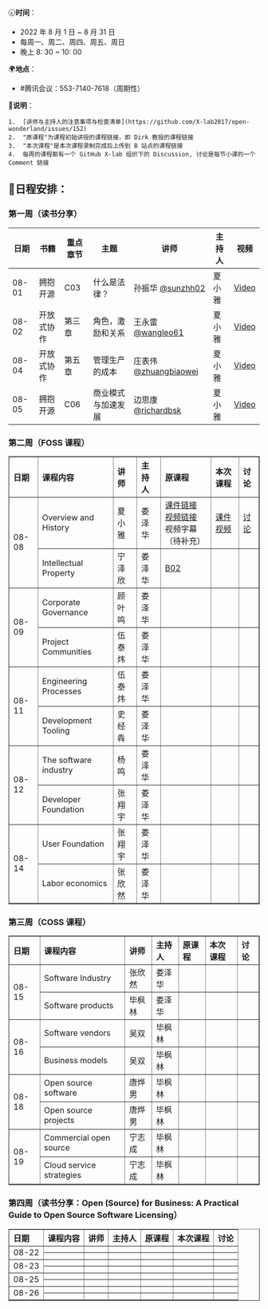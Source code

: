 🕣**时间**：
- 2022 年 8 月 1 日 ~ 8 月 31 日
- 每周一、周二、周四、周五、周日
- 晚上 8: 30 ~ 10: 00

🌍**地点**：
- #腾讯会议：553-7140-7618（周期性）

📒**说明**：

	1.  [讲师与主持人的注意事项与检查清单](https://github.com/X-lab2017/open-wonderland/issues/152)
	2.  "原课程"为课程初始讲授的课程链接，即 Dirk 教授的课程链接
	3.  "本次课程"是本次课程录制完成后上传到 B 站点的课程链接
	4.  每周的课程都有一个 GitHub X-lab 组织下的 Discussion, 讨论是每节小课的一个 Comment 链接

## 📆日程安排：

### 第一周（读书分享）

| 日期  | 书籍       | 重点章节 | 主题               | 讲师                                                     | 主持人 | 视频 | 
| ----- | ---------- | -------- | ------------------ | -------------------------------------------------- | ------ | ------ | 
| 08-01 | 拥抱开源   | C03      | 什么是法律？       | 孙振华 [@sunzhh02](https://github.com/sunzhh02)          |  夏小雅   |  [Video](https://www.bilibili.com/video/BV1pU4y1Y7Q8?spm_id_from=333.999.0.0&vd_source=6afe4b8be94a864bf36064ef28580424)|   
| 08-02 | 开放式协作 | 第三章   | 角色，激励和关系   | 王永雷[@wangleo61](https://github.com/wangleo61)         |  夏小雅    | [Video](https://www.bilibili.com/video/BV12G4y1e777?spm_id_from=333.999.0.0&vd_source=6afe4b8be94a864bf36064ef28580424)        | 
| 08-04 | 开放式协作 | 第五章   | 管理生产的成本     | 庄表伟[@zhuangbiaowei](https://github.com/zhuangbiaowei) |  夏小雅   |  [Video](https://www.bilibili.com/video/BV1Rg411C77N/?spm_id_from=333.788&vd_source=6afe4b8be94a864bf36064ef28580424)      | 
| 08-05 | 拥抱开源   | C06      | 商业模式与加速发展 | 边思康[@richardbsk](https://github.com/richardbsk)       |  夏小雅    |   [Video](https://www.bilibili.com/video/BV1Ha411K7h5/?spm_id_from=333.788&vd_source=6afe4b8be94a864bf36064ef28580424)     | 


### 第二周（FOSS 课程）

<table border="1">
    <tr>
        <th align="left">日期</th>   
        <th align="left">课程内容</th> 
        <th align="left">讲师</th>  
      	<th align="left">主持人</th>
      	<th align="left">原课程</th>
      	<th align="left">本次课程</th>
      	<th align="left">讨论</th>
    </tr>
    <tr>
        <td rowspan="2">08-08</td>
        <td>Overview and History</td>
        <td>夏小雅</td>
      	<td>娄泽华</td>
      	<td><a href="https://github.com/dirkriehle/foss-course/blob/main/Generated/Lecture%20slides/FOSS%20B01%20-%20Overview%20History.pdf">课件链接</a><br/>
<a href="https://www.youtube.com/watch?v=YKD_piAJg_E&list=PLQ2ODVSeOYlXtMfsO-JrL--lnFRbAaLHL&index=1">视频链接</a><br/>
	视频字幕（待补充）</td>
      	<td><a href="https://xlab2017.yuque.com/docs/share/50e77567-7e2e-4798-8a0d-f15b4d46f880?">课件<br/>视频</td>
      	<td><a href="https://github.com/X-lab2017/open-wonderland/discussions/156">讨论</a></td>
    </tr>
    <tr>
        <td>Intellectual Property</td>
        <td>宁泽欣</td>
      	<td>娄泽华</td>
      	<td><a href="https://www.youtube.com/watch?v=icORK-MbZdg&list=PLQ2ODVSeOYlXtMfsO-JrL--lnFRbAaLHL&index=3">B02</a></td>
      	<td></td>
      	<td></td>
    </tr>
  	<tr>
        <td rowspan="2">08-09</td>
        <td>Corporate Governance</td>
        <td>顾叶鸣</td>
      	<td>娄泽华</td>
      	<td></td>
      	<td></td>
      	<td></td>
    </tr>
    <tr>
        <td>Project Communities</td>
        <td>伍泰炜</td>
      	<td>娄泽华</td>
      	<td></td>
      	<td></td>
      	<td></td>
    </tr>
  	<tr>
        <td rowspan="2">08-11</td>
        <td>Engineering Processes</td>
        <td>伍泰炜</td>
      	<td>娄泽华</td>
      	<td></td>
      	<td></td>
      	<td></td>
    </tr>
    <tr>
        <td>Development Tooling</td>
        <td>史经犇</td>
      	<td>娄泽华</td>
      	<td></td>
      	<td></td>
      	<td></td>
    </tr>
  	<tr>
        <td rowspan="2">08-12</td>
        <td>The software industry</td>
        <td>杨鸣</td>
      	<td>娄泽华</td>
      	<td></td>
      	<td></td>
      	<td></td>
    </tr>
    <tr>
        <td>Developer Foundation</td>
        <td>张翔宇</td>
      	<td>娄泽华</td>
      	<td></td>
      	<td></td>
      	<td></td>
    </tr>
  	<tr>
        <td rowspan="2">08-14</td>
        <td>User Foundation</td>
        <td>张翔宇</td>
      	<td>娄泽华</td>
      	<td></td>
      	<td></td>
      	<td></td>
    </tr>
    <tr>
        <td>Labor economics</td>
        <td>张欣然</td>
      	<td>娄泽华</td>
      	<td></td>
      	<td></td>
      	<td></td>
    </tr>
</table>

### 第三周（COSS 课程）

<table border="1">
    <tr>
        <th align="left">日期</th>   
        <th align="left">课程内容</th> 
        <th align="left">讲师</th>  
      	<th align="left">主持人</th>
      	<th align="left">原课程</th>
      	<th align="left">本次课程</th>
      	<th align="left">讨论</th>
    </tr>
    <tr>
        <td rowspan="2">08-15</td>
        <td>Software Industry</td>
        <td>张欣然</td>
      	<td>娄泽华</td>
      	<td></td>
      	<td></td>
      	<td></td>
    </tr>
    <tr>
        <td>Software products</td>
        <td>毕枫林</td>
      	<td>娄泽华</td>
      	<td></td>
      	<td></td>
      	<td></td>
    </tr>
  	<tr>
        <td rowspan="2">08-16</td>
        <td>Software vendors</td>
        <td>吴双</td>
      	<td>毕枫林</td>
      	<td></td>
      	<td></td>
      	<td></td>
    </tr>
    <tr>
        <td>Business models</td>
        <td>吴双</td>
      	<td>毕枫林</td>
      	<td></td>
      	<td></td>
      	<td></td>
    </tr>
  	<tr>
        <td rowspan="2">08-18</td>
        <td>Open source software</td>
        <td>唐烨男</td>
      	<td>毕枫林</td>
      	<td></td>
      	<td></td>
      	<td></td>
    </tr>
    <tr>
        <td>Open source projects</td>
        <td>唐烨男</td>
      	<td>毕枫林</td>
      	<td></td>
      	<td></td>
      	<td></td>
    </tr>
  	<tr>
        <td rowspan="2">08-19</td>
        <td>Commercial open source</td>
        <td>宁志成</td>
      	<td>毕枫林</td>
      	<td></td>
      	<td></td>
      	<td></td>
    </tr>
    <tr>
        <td>Cloud service strategies</td>
        <td>宁志成</td>
      	<td>毕枫林</td>
      	<td></td>
      	<td></td>
      	<td></td>
    </tr> 
</table>

### 第四周（读书分享：Open (Source) for Business: A Practical Guide to Open Source Software Licensing）

<table border="1">
    <tr>
        <th align="left">日期</th>   
        <th align="left">课程内容</th> 
        <th align="left">讲师</th>  
      	<th align="left">主持人</th>
      	<th align="left">原课程</th>
      	<th align="left">本次课程</th>
      	<th align="left">讨论</th>
    </tr>
    <tr>
        <td rowspan="2">08-22</td>
        <td></td>
        <td></td>
      	<td></td>
      	<td></td>
      	<td></td>
      	<td></td>
    </tr>
    <tr>
        <td></td>
        <td></td>
      	<td></td>
      	<td></td>
      	<td></td>
      	<td></td>
    </tr>
  	<tr>
        <td rowspan="2">08-23</td>
        <td></td>
        <td></td>
      	<td></td>
      	<td></td>
      	<td></td>
      	<td></td>
    </tr>
    <tr>
        <td></td>
        <td></td>
      	<td></td>
      	<td></td>
      	<td></td>
      	<td></td>
    </tr>
  	<tr>
        <td rowspan="2">08-25</td>
        <td></td>
        <td></td>
      	<td></td>
      	<td></td>
      	<td></td>
      	<td></td>
    </tr>
    <tr>
        <td></td>
        <td></td>
      	<td></td>
      	<td></td>
      	<td></td>
      	<td></td>
    </tr>
  	<tr>
        <td rowspan="2">08-26</td>
        <td></td>
        <td></td>
      	<td></td>
      	<td></td>
      	<td></td>
      	<td></td>
    </tr>
    <tr>
        <td></td>
        <td></td>
      	<td></td>
      	<td></td>
      	<td></td>
      	<td></td>
    </tr>
</table>

